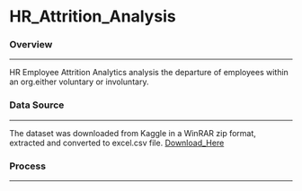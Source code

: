 # HR_Attrition_Analysis

### Overview
---
HR Employee Attrition Analytics analysis the departure of employees within an org.either voluntary or involuntary.

### Data Source
---
The dataset was downloaded from Kaggle in a WinRAR zip format, extracted and converted to excel.csv file.
[Download_Here](https://www.kaggle.com/datasets)

### Process
---
